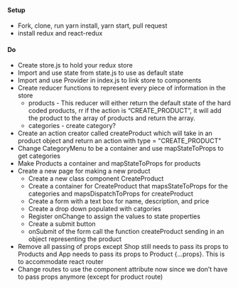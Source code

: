 #### Setup
 * Fork, clone, run yarn install, yarn start, pull request
 * install redux and react-redux

#### Do
 * Create store.js to hold your redux store
 * Import and use state from state.js to use as default state
 * Import and use Provider in index.js to link store to components
 * Create reducer functions to represent every piece of information in the store
    * products - This reducer will either return the default state of the hard coded products, rr if the action is “CREATE_PRODUCT”, it will add the product to the array of products and return the array.
    * categories - create category?
 * Create an action creator called createProduct which will take in an product object and return an action with type = "CREATE_PRODUCT"
 * Change CategoryMenu to be a container and use mapStateToProps to get categories
 * Make Products a container and mapStateToProps for products 
 * Create a new page for making a new product
    * Create a new class component CreateProduct
    * Create a container for CreateProduct that mapsStateToProps for the categories and mapsDispatchToProps for createProduct
    * Create a form with a text box for name, description, and price
    * Create a drop down populated with catgories
    * Register onChange to assign the values to state properties
    * Create a submit button
    * onSubmit of the form call the function createProduct sending in an object representing the product
  * Remove all passing of props except Shop still needs to pass its props to Products and App needs to pass its props to Product {...props}. This is to accommodate react router
  * Change routes to use the component attribute now since we don’t have to pass props anymore (except for product route)

 



